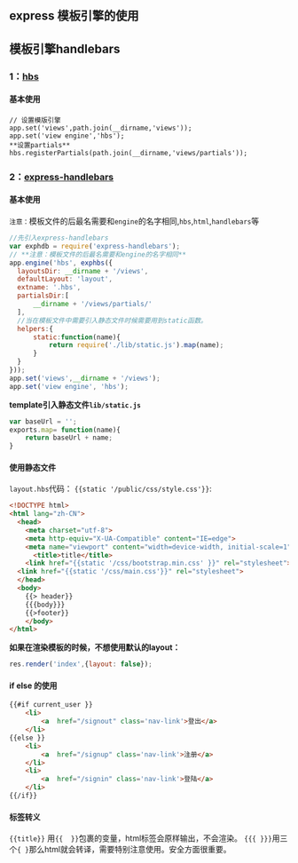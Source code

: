 ## express 模板引擎的使用

## 模板引擎handlebars
### 1：[hbs](https://github.com/donpark/hbs)
#### 基本使用
```
// 设置模版引擎
app.set('views',path.join(__dirname,'views'));
app.set('view engine','hbs');
**设置partials**
hbs.registerPartials(path.join(__dirname,'views/partials'));
```

### 2：[express-handlebars](https://github.com/ericf/express-handlebars)
#### 基本使用
`注意：`模板文件的后最名需要和`engine`的名字相同,`hbs`,`html`,`handlebars`等
```javascript
//先引入express-handlebars
var exphdb = require('express-handlebars');
// **注意：模板文件的后最名需要和engine的名字相同**
app.engine('hbs', exphbs({
  layoutsDir: __dirname + '/views',
  defaultLayout: 'layout',
  extname: '.hbs',
  partialsDir:[
      __dirname + '/views/partials/'
  ],
  //当在模板文件中需要引入静态文件时候需要用到static函数。
  helpers:{
      static:function(name){
          return require('./lib/static.js').map(name);
      }
  }
}));
app.set('views',__dirname + '/views');
app.set('view engine', 'hbs');
```
**template引入静态文件`lib/static.js`**
```js
var baseUrl = '';
exports.map= function(name){
    return baseUrl + name;
}
```
####  使用静态文件
`layout.hbs`代码：
`{{static '/public/css/style.css'}}`:
```html
<!DOCTYPE html>
<html lang="zh-CN">
  <head>
    <meta charset="utf-8">
    <meta http-equiv="X-UA-Compatible" content="IE=edge">
    <meta name="viewport" content="width=device-width, initial-scale=1">
      <title>title</title>
    <link href="{{static '/css/bootstrap.min.css' }}" rel="stylesheet">
  <link href="{{static '/css/main.css'}}" rel="stylesheet">
  </head>
  <body>
    {{> header}}
    {{{body}}}
    {{>footer}}
    </body>
</html>
```
**如果在渲染模板的时候，不想使用默认的layout：**
```js
res.render('index',{layout: false});
```
#### if else 的使用
```html
{{#if current_user }}
    <li>
        <a  href="/signout" class='nav-link'>登出</a>
    </li>
{{else }}
    <li>
        <a  href="/signup" class='nav-link'>注册</a>
    </li>
    <li>
        <a  href="/signin" class='nav-link'>登陆</a>
    </li>
{{/if}}
```

#### 标签转义
`{{title}}` 用`{{  }}`包裹的变量，html标签会原样输出，不会渲染。
`{{{ }}}`用三个`{ }`那么html就会转译，需要特别注意使用。安全方面很重要。
